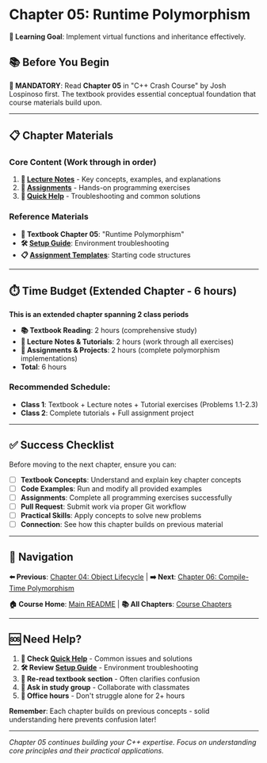 # Chapter 05: Runtime Polymorphism

**🎯 Learning Goal**: Implement virtual functions and inheritance effectively.

## 📚 Before You Begin

**📖 MANDATORY**: Read **Chapter 05** in "C++ Crash Course" by Josh Lospinoso first. The textbook provides essential conceptual foundation that course materials build upon.

---

## 📋 Chapter Materials

### **Core Content** (Work through in order)
1. **📝 [Lecture Notes](lecture-notes.md)** - Key concepts, examples, and explanations
2. **🧩 [Assignments](assignments.md)** - Hands-on programming exercises  
3. **🔧 [Quick Help](quick-help.md)** - Troubleshooting and common solutions

### **Reference Materials**
- **📖 Textbook Chapter 05**: "Runtime Polymorphism"
- **🛠️ [Setup Guide](../../setup/DEVELOPMENT_SETUP.md)**: Environment troubleshooting
- **📋 [Assignment Templates](../../assignment-templates/)**: Starting code structures

---

## ⏱️ Time Budget (Extended Chapter - 6 hours)

**This is an extended chapter spanning 2 class periods**

- **📚 Textbook Reading**: 2 hours (comprehensive study)
- **📝 Lecture Notes & Tutorials**: 2 hours (work through all exercises)
- **🧩 Assignments & Projects**: 2 hours (complete polymorphism implementations)
- **Total**: 6 hours

### Recommended Schedule:
- **Class 1**: Textbook + Lecture notes + Tutorial exercises (Problems 1.1-2.3)
- **Class 2**: Complete tutorials + Full assignment project

---

## ✅ Success Checklist

Before moving to the next chapter, ensure you can:

- [ ] **Textbook Concepts**: Understand and explain key chapter concepts
- [ ] **Code Examples**: Run and modify all provided examples
- [ ] **Assignments**: Complete all programming exercises successfully
- [ ] **Pull Request**: Submit work via proper Git workflow
- [ ] **Practical Skills**: Apply concepts to solve new problems
- [ ] **Connection**: See how this chapter builds on previous material

---

## 🧭 Navigation

**⬅️ Previous**: [Chapter 04: Object Lifecycle](../chapter-04/) | **➡️ Next**: [Chapter 06: Compile-Time Polymorphism](../chapter-06/)

**🏠 Course Home**: [Main README](../../README.md) | **📚 All Chapters**: [Course Chapters](../)

---

## 🆘 Need Help?

1. **🔧 Check [Quick Help](quick-help.md)** - Common issues and solutions
2. **🛠️ Review [Setup Guide](../../setup/DEVELOPMENT_SETUP.md)** - Environment troubleshooting
3. **📖 Re-read textbook section** - Often clarifies confusion
4. **👥 Ask in study group** - Collaborate with classmates  
5. **🏢 Office hours** - Don't struggle alone for 2+ hours

**Remember**: Each chapter builds on previous concepts - solid understanding here prevents confusion later!

---

*Chapter 05 continues building your C++ expertise. Focus on understanding core principles and their practical applications.*